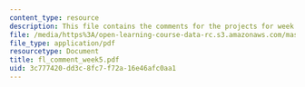 ```yaml
---
content_type: resource
description: This file contains the comments for the projects for week 5 by the student.
file: /media/https%3A/open-learning-course-data-rc.s3.amazonaws.com/mas-961-ambient-intelligence-spring-2005/3c777420dd3c8fc7f72a16e46afc0aa1_fl_comment_week5.pdf
file_type: application/pdf
resourcetype: Document
title: fl_comment_week5.pdf
uid: 3c777420-dd3c-8fc7-f72a-16e46afc0aa1
---
```

